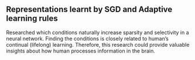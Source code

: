 ## Representations learnt by SGD and Adaptive learning rules
Researched which conditions naturally increase sparsity and selectivity in a neural network. Finding the conditions is closely related to human’s continual (lifelong) learning. Therefore, this research could provide valuable insights about how human processes information in the brain.
